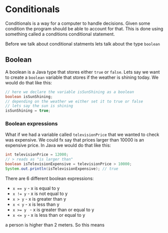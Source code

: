 # Conditionals

Conditionals is a way for a computer to handle decisions. Given some condition the program should be able to account for that. This is done using something called a conditions conditional statement. 

Before we talk about conditional statments lets talk about the type `boolean`



## Boolean

A boolean is a Java type that stores either `true` or `false`. Lets say we want to create a `boolean` variable that stores if the weather is shining today. We would do that like this:

````java
// here we declare the variable isSunShining as a boolean
boolean isSunShining;
// depending on the weather we either set it to true or false
// lets say the sun is shining
isSunShining = true;
````



### Boolean expressions

What if we had a variable called `televisionPrice` that we wanted to check was expensive. We could fx say that prices larger than 10000 is an expensive price. In Java we would do that like this:

```java
int televisionPrice = 12000;
// > reads as "is larger than"
boolean isTelevisionExpensive = televisionPrice > 10000;
System.out.println(isTelevisionExpensive); // true
```



There are 6 different boolean expressions:

- `x == y` - x is equal to y
- `x != y`  - x is not equal to y
- `x > y` - x is greater than y
- `x < y` - x is less than y
- `x >= y ` - x is greater than or equal to y
- `x <= y` - x is less than or equal to y









a person is higher than 2 meters. So this means 





